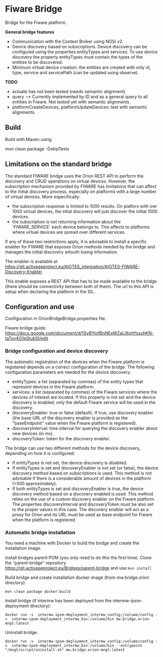 # Fiware Bridge
Bridge for the Fiware platform.


**General bridge features**
* Communication with the Context Broker using NGSi v2.
* Device discovery based on subscriptions. Device discovery can be configured using the properties entityTypes and services. To use device discovery the property entityTypes must contain the types of the entities to be discovered.
* Minimum virtual device creation: the entities are created with only id, type, service  and servicePath (can be updated using observe).


__TODO__
* actuate has not been tested (needs semantic alignment)
* query --> Currently implemented by ID and as a general query to all entities in Fiware. Not tested yet with semantic alignments.
* platformCreateDevices, platformUpdateDevices: test with semantic alignments.


## Build
Build with Maven using

mvn clean package -DskipTests


## Limitations on the standard bridge
The standard FIWARE bridge uses the Orion REST API to perform the discovery and CRUD operations on virtual devices. However, the subscription mechanism provided by FIWARE has limitations that can affect to the initial discovery process, especially on platforms with a large number of virtual devices. More especifically:
* the subscription response is limited to 1000 results. On platfors with iver 1000 virtual devices, the intial discovery will just discover the initial 1000 devices.
* the subscription is not returning information about the 'FIWARE_SERVICE' each device belongs to. This affects to platforms where virtual devices are spread over different services.

If any of these two restrictions apply, it is advisable to install a specific enabler for FIWARE that exposes Orion methods needed by the bridge and manages the initial discovery witouth losing information.

The enabler is available at https://git.activageproject.eu/AIOTES_integration/AIOTES-FIWARE-Discovery-Enabler 

This enable exposes a REST API that has to be made available to the bridge (there should be connectivity between both of them). The url to this API is setup when declaring the platform in the SIL.


## Configuration and use
Configuration in OrionBridgeBridge.properties file.

Fiware bridge guide: https://docs.google.com/document/d/1SyBYlofBnNEeWZaLIXphYsxuhKN-taToy4O1pStub5I/edit


### Bridge configuration and device discovery
The automatic registration of the devices when the Fiware platform is registered depends on a correct configuration of the bridge. The following configuration parameters are needed for the device discovery:
* entityTypes: a list (separated by commas) of the entity types that represent devices in the Fiware platform.
* services:  a list (separated by commas) of the Fiware services where the devices of interest are located. If this property is not set and the device discovery is enabled, only the default Fiware service will be used in the discovery.
* discoveryEnabler: true or false (default). If true, use discovery enabler (the base URL of the discovery enabler is provided as the "baseEndpoint" value when the Fiware platform is registered).
* discoveryInterval: time interval for querying the discovery enabler about new devices (in ms).
* discoveryToken: token for the discovery enabler.


The bridge can use two different methods for the device discovery, depending on how it is configured:
* If entityTypes is not set, the device discovery is disabled.
* If entityTypes is set and discoveryEnabler is not set (or false), the device discovery method based on subscriptions is used. This method is not advisable if there is a considerable amount of devices in the platform (>500 approximately).
* If both entityTypes is set and discoveryEnabler is true, the device discovery method based on a discovery enabled is used. This method relies on the use of a custom discovery enabler on the Fiware platform. The properties discoveryInterval and discoveryToken must be also set to the proper values in this case. The discovery enabler will act as a proxy for Orion and its URL must be used as base endpoint for Fiware when the platform is registered.



### Automatic bridge installation
You need a machine with Docker to build the bridge and create the installation image.


Install bridges parent POM (you only need to do this the first time). Clone the "parent-bridge" repository https://git.activageproject.eu/Bridges/parent-bridge and use `mvn install`


Build bridge and create installation docker image (from mw.bridge.orion directory):

`mvn clean package docker:build`


Install bridge (if intermw has been deployed from the intermw-ipsm-deployment directory):

`docker run -v  intermw-ipsm-deployment_intermw_config:/volume/config -v  intermw-ipsm-deployment_intermw_bin:/volume/bin mw.bridge.orion-mngt:latest`


Uninstall bridge:

`docker run -v  intermw-ipsm-deployment_intermw_config:/volume/config -v  intermw-ipsm-deployment_intermw_bin:/volume/bin --entrypoint "/mngt/script/uninstall.sh" mw.bridge.orion-mngt:latest`